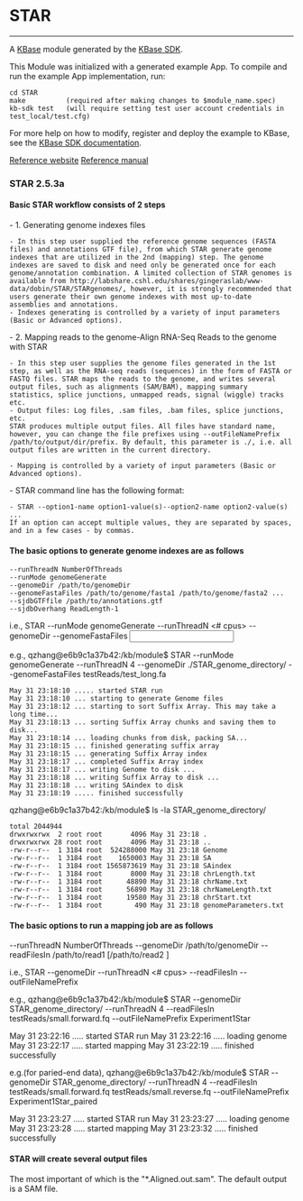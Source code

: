 
# STAR
---

A [KBase](https://kbase.us) module generated by the [KBase SDK](https://github.com/kbase/kb_sdk).


This Module was initialized with a generated example App.  To compile and run the
example App implementation, run:

    cd STAR
    make          (required after making changes to $module_name.spec)
    kb-sdk test   (will require setting test user account credentials in test_local/test.cfg)

For more help on how to modify, register and deploy the example to KBase, see the
[KBase SDK documentation](https://github.com/kbase/kb_sdk).

[Reference website](https://github.com/alexdobin/STAR)
[Reference manual](https://github.com/alexdobin/STAR/blob/master/doc/STARmanual.pdf)

<h3>STAR 2.5.3a</h3>
<h4>Basic STAR workflow consists of 2 steps</h4>
<p>
  -  1. Generating genome indexes files

	- In this step user supplied the reference genome sequences (FASTA files) and annotations GTF file), from which STAR generate genome indexes that are utilized in the 2nd (mapping) step. The genome indexes are saved to disk and need only be generated once for each genome/annotation combination. A limited collection of STAR genomes is available from http://labshare.cshl.edu/shares/gingeraslab/www-data/dobin/STAR/STARgenomes/, however, it is strongly recommended that users generate their own genome indexes with most up-to-date assemblies and annotations.
	- Indexes generating is controlled by a variety of input parameters (Basic or Advanced options).
</p>
<p>
  -  2. Mapping reads to the genome-Align RNA-Seq Reads to the genome with STAR

	- In this step user supplies the genome files generated in the 1st step, as well as the RNA-seq reads (sequences) in the form of FASTA or FASTQ files. STAR maps the reads to the genome, and writes several output files, such as alignments (SAM/BAM), mapping summary statistics, splice junctions, unmapped reads, signal (wiggle) tracks etc. 
	- Output files: Log files, .sam files, .bam files, splice junctions, etc.
	STAR produces multiple output files. All files have standard name, however, you can change the file prefixes using --outFileNamePrefix /path/to/output/dir/prefix. By default, this parameter is ./, i.e. all output files are written in the current directory. 

	- Mapping is controlled by a variety of input parameters (Basic or Advanced options).
</p>
<p>
  -  STAR command line has the following format:

	- STAR --option1-name option1-value(s)--option2-name option2-value(s) ...
	If an option can accept multiple values, they are separated by spaces, and in a few cases - by commas.
</p>

<h4>The basic options to generate genome indexes are as follows</h4>
<p>

    --runThreadN NumberOfThreads
    --runMode genomeGenerate
    --genomeDir /path/to/genomeDir
    --genomeFastaFiles /path/to/genome/fasta1 /path/to/genome/fasta2 ...
    --sjdbGTFfile /path/to/annotations.gtf
    --sjdbOverhang ReadLength-1

   i.e., 
   STAR  --runMode genomeGenerate --runThreadN <# cpus> --genomeDir <genome output directory> --genomeFastaFiles <input Genome FASTA file>

   e.g.,
   qzhang@e6b9c1a37b42:/kb/module$ STAR  --runMode genomeGenerate --runThreadN 4 --genomeDir ./STAR_genome_directory/ --genomeFastaFiles testReads/test_long.fa
   
    May 31 23:18:10 ..... started STAR run
    May 31 23:18:10 ... starting to generate Genome files
    May 31 23:18:12 ... starting to sort Suffix Array. This may take a long time...
    May 31 23:18:13 ... sorting Suffix Array chunks and saving them to disk...
    May 31 23:18:14 ... loading chunks from disk, packing SA...
    May 31 23:18:15 ... finished generating suffix array
    May 31 23:18:15 ... generating Suffix Array index
    May 31 23:18:17 ... completed Suffix Array index
    May 31 23:18:17 ... writing Genome to disk ...
    May 31 23:18:18 ... writing Suffix Array to disk ...
    May 31 23:18:18 ... writing SAindex to disk
    May 31 23:18:19 ..... finished successfully

qzhang@e6b9c1a37b42:/kb/module$ ls -la STAR_genome_directory/

    total 2044944
    drwxrwxrwx  2 root root       4096 May 31 23:18 .
    drwxrwxrwx 28 root root       4096 May 31 23:18 ..
    -rw-r--r--  1 3184 root  524288000 May 31 23:18 Genome
    -rw-r--r--  1 3184 root    1650003 May 31 23:18 SA
    -rw-r--r--  1 3184 root 1565873619 May 31 23:18 SAindex
    -rw-r--r--  1 3184 root       8000 May 31 23:18 chrLength.txt
    -rw-r--r--  1 3184 root      48890 May 31 23:18 chrName.txt
    -rw-r--r--  1 3184 root      56890 May 31 23:18 chrNameLength.txt
    -rw-r--r--  1 3184 root      19580 May 31 23:18 chrStart.txt
    -rw-r--r--  1 3184 root        490 May 31 23:18 genomeParameters.txt
</p>


<h4>The basic options to run a mapping job are as follows</h4>
<p>

--runThreadN NumberOfThreads
--genomeDir /path/to/genomeDir
--readFilesIn /path/to/read1 [/path/to/read2 ]

  i.e., 
  STAR --genomeDir <Directory with the Genome Index>  --runThreadN <# cpus> --readFilesIn <FASTQ file> --outFileNamePrefix <OutputPrefix>
  
  e.g.,
  qzhang@e6b9c1a37b42:/kb/module$ STAR --genomeDir STAR_genome_directory/  --runThreadN 4 --readFilesIn testReads/small.forward.fq --outFileNamePrefix Experiment1Star
  
May 31 23:22:16 ..... started STAR run
May 31 23:22:16 ..... loading genome
May 31 23:22:17 ..... started mapping
May 31 23:22:19 ..... finished successfully

  e.g.(for paried-end data),
  qzhang@e6b9c1a37b42:/kb/module$ STAR --genomeDir STAR_genome_directory/  --runThreadN 4 --readFilesIn testReads/small.forward.fq testReads/small.reverse.fq --outFileNamePrefix Experiment1Star_paired
  
May 31 23:23:27 ..... started STAR run
May 31 23:23:27 ..... loading genome
May 31 23:23:28 ..... started mapping
May 31 23:23:32 ..... finished successfully
</p>

<h4>STAR will create several output files</h4>
<p>

The most important of which is the "*.Aligned.out.sam". The default output is a SAM file.
</p>

